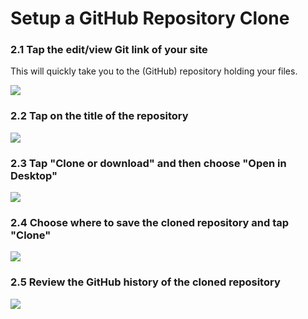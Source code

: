 # Setup a GitHub Repository Clone

### 2.1 Tap the edit/view Git link of your site

This will quickly take you to the (GitHub) repository holding your files.

![][1]

[1]: ../../images/course-hub-with-git-sync---desktop-editing/tap-the-edit-view-git-link-of-your-site.png

### 2.2 Tap on the title of the repository

![][2]

[2]: ../../images/course-hub-with-git-sync---desktop-editing/tap-on-the-title-of-the-repository.png

### 2.3 Tap "Clone or download" and then choose "Open in Desktop"

![][3]

[3]: ../../images/course-hub-with-git-sync---desktop-editing/tap--clone-or-download--and-then-choose--open-in-desktop-.png

### 2.4 Choose where to save the cloned repository and tap "Clone"

![][4]

[4]: ../../images/course-hub-with-git-sync---desktop-editing/choose-where-to-save-the-cloned-repository-and-tap--clone-.png

### 2.5 Review the GitHub history of the cloned repository

![][5]

[5]: ../../images/course-hub-with-git-sync---desktop-editing/review-the-github-history-of-the-cloned-repository.png
